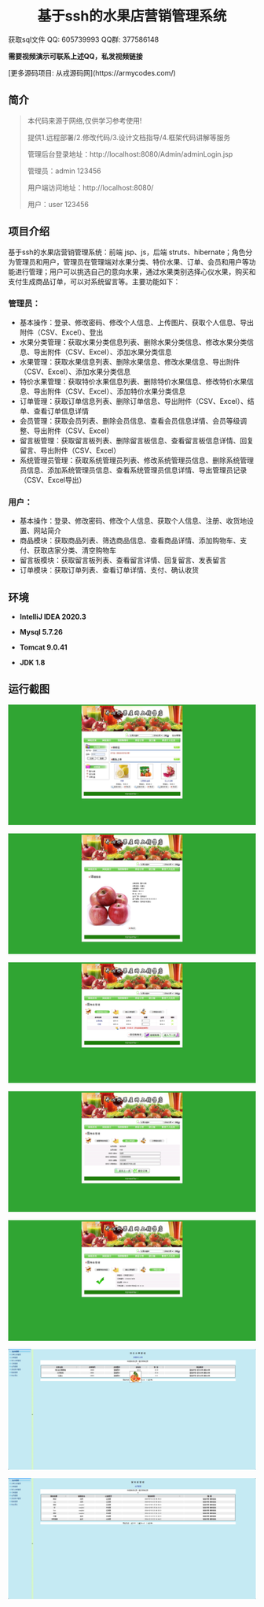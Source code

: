 <p><h1 align="center">基于ssh的水果店营销管理系统</h1></p>

<p> 获取sql文件 QQ: 605739993 QQ群: 377586148 </p>
<b> 需要视频演示可联系上述QQ，私发视频链接 </b>
<p> [更多源码项目: 从戎源码网](https://armycodes.com/)</p>

## 简介

> 本代码来源于网络,仅供学习参考使用!
>
> 提供1.远程部署/2.修改代码/3.设计文档指导/4.框架代码讲解等服务
>
> 管理后台登录地址：http://localhost:8080/Admin/adminLogin.jsp
>
> 管理员：admin 123456
> 
> 用户端访问地址：http://localhost:8080/
> 
> 用户：user 123456
> 

## 项目介绍
基于ssh的水果店营销管理系统：前端 jsp、js，后端 struts、hibernate；角色分为管理员和用户，管理员在管理端对水果分类、特价水果、订单、会员和用户等功能进行管理；用户可以挑选自己的意向水果，通过水果类别选择心仪水果，购买和支付生成商品订单，可以对系统留言等。主要功能如下：

### 管理员：

- 基本操作：登录、修改密码、修改个人信息、上传图片、获取个人信息、导出附件（CSV、Excel）、登出
- 水果分类管理：获取水果分类信息列表、删除水果分类信息、修改水果分类信息、导出附件（CSV、Excel）、添加水果分类信息
- 水果管理：获取水果信息列表、删除水果信息、修改水果信息、导出附件（CSV、Excel）、添加水果分类信息
- 特价水果管理：获取特价水果信息列表、删除特价水果信息、修改特价水果信息、导出附件（CSV、Excel）、添加特价水果分类信息
- 订单管理：获取订单信息列表、删除订单信息、导出附件（CSV、Excel）、结单、查看订单信息详情
- 会员管理：获取会员列表、删除会员信息、查看会员信息详情、会员等级调整、导出附件（CSV、Excel）
- 留言板管理：获取留言板列表、删除留言板信息、查看留言板信息详情、回复留言、导出附件（CSV、Excel）
- 系统管理员管理：获取系统管理员列表、修改系统管理员信息、删除系统管理员信息、添加系统管理员信息、查看系统管理员信息详情、导出管理员记录（CSV、Excel导出）

### 用户：

- 基本操作：登录、修改密码、修改个人信息、获取个人信息、注册、收货地设置、网站简介
- 商品模块：获取商品列表、筛选商品信息、查看商品详情、添加购物车、支付、获取店家分类、清空购物车
- 留言板模块：获取留言板列表、查看留言详情、回复留言、发表留言
- 订单模块：获取订单列表、查看订单详情、支付、确认收货

## 环境

- <b>IntelliJ IDEA 2020.3</b>

- <b>Mysql 5.7.26</b>

- <b>Tomcat 9.0.41</b>

- <b>JDK 1.8</b>

## 运行截图

![](screenshot/1.png)

![](screenshot/2.png)

![](screenshot/3.png)

![](screenshot/4.png)

![](screenshot/5.png)

![](screenshot/6.png)

![](screenshot/7.png)
